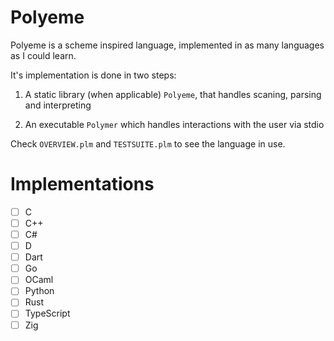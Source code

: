# Polyeme

Polyeme is a scheme inspired language,
implemented in as many languages as I could learn.

It's implementation is done in two steps:

1. A static library (when applicable) `Polyeme`,
  that handles scaning, parsing and interpreting

2. An executable `Polymer` which handles
  interactions with the user via stdio

Check `OVERVIEW.plm` and `TESTSUITE.plm` to see the
language in use.

# Implementations

- [ ] C
- [ ] C++
- [ ] C#
- [ ] D
- [ ] Dart
- [ ] Go
- [ ] OCaml
- [ ] Python
- [ ] Rust
- [ ] TypeScript
- [ ] Zig
